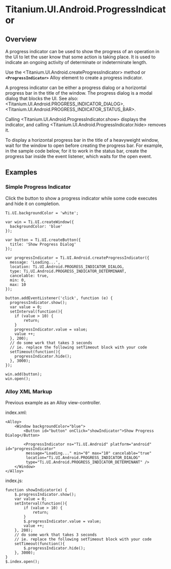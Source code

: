 # Titanium.UI.Android.ProgressIndicator

<TypeHeader/>

## Overview

A progress indicator can be used to show the progress of an operation in the UI to let the
user know that some action is taking place. It is used to indicate an ongoing activity of
determinate or indeterminate length.

Use the <Titanium.UI.Android.createProgressIndicator> method or **`<ProgressIndicator>`** Alloy
element to create a progress indicator.

A progress indicator can be either a progress dialog or a horizontal progress bar in the title
of the window. The progress dialog is a modal dialog that blocks the UI. See also:
<Titanium.UI.Android.PROGRESS_INDICATOR_DIALOG>,
<Titanium.UI.Android.PROGRESS_INDICATOR_STATUS_BAR>.

Calling <Titanium.UI.Android.ProgressIndicator.show> displays the indicator,
and calling <Titanium.UI.Android.ProgressIndicator.hide> removes it.

To display a horizontal progress bar in the title of a heavyweight window,
wait for the window to open before creating the progress bar.
For example, in the sample code below, for it to work in the status bar,
create the progress bar inside the event listener, which waits for the open event.

## Examples

### Simple Progress Indicator

Click the button to show a progress indicator while
some code executes and hide it on completion.

    Ti.UI.backgroundColor = 'white';

    var win = Ti.UI.createWindow({
      backgroundColor: 'blue'
    });

    var button = Ti.UI.createButton({
      title: 'Show Progress Dialog'
    });

    var progressIndicator = Ti.UI.Android.createProgressIndicator({
      message: 'Loading...',
      location: Ti.UI.Android.PROGRESS_INDICATOR_DIALOG,
      type: Ti.UI.Android.PROGRESS_INDICATOR_DETERMINANT,
      cancelable: true,
      min: 0,
      max: 10
    });

    button.addEventListener('click', function (e) {
      progressIndicator.show();
      var value = 0;
      setInterval(function(){
        if (value > 10) {
            return;
        }
        progressIndicator.value = value;
        value ++;
      }, 200);
      // do some work that takes 3 seconds
      // ie. replace the following setTimeout block with your code
      setTimeout(function(){
        progressIndicator.hide();
      }, 3000);
    });

    win.add(button);
    win.open();

### Alloy XML Markup

Previous example as an Alloy view-controller.

index.xml:

    <Alloy>
        <Window backgroundColor="blue">
            <Button id="button" onClick="showIndicator">Show Progress Dialog</Button>

            <ProgressIndicator ns="Ti.UI.Android" platform="android" id="progressIndicator"
             message="Loading..." min="0" max="10" cancelable="true"
             location="Ti.UI.Android.PROGRESS_INDICATOR_DIALOG"
             type="Ti.UI.Android.PROGRESS_INDICATOR_DETERMINANT" />
        </Window>
    </Alloy>

index.js:

    function showIndicator(e) {
        $.progressIndicator.show();
        var value = 0;
        setInterval(function(){
            if (value > 10) {
                return;
            }
            $.progressIndicator.value = value;
            value ++;
        }, 200);
        // do some work that takes 3 seconds
        // ie. replace the following setTimeout block with your code
        setTimeout(function(){
            $.progressIndicator.hide();
        }, 3000);
    }
    $.index.open();

<ApiDocs/>
